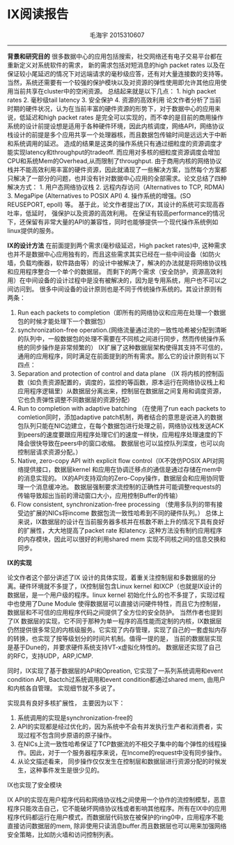 ﻿IX阅读报告
=========
<center>毛海宇    2015310607</center>

------------------------------------------------------

 
 **背景和研究目的**
很多数据中心的应用包括搜索，社交网络还有电子交易平台都在重新定义对系统软件的需求， 新的需求包括对短消息的high packet rates 以及在保证较小尾延迟的情况下对远端请求的毫秒级应答，还有对大量连接数的支持等。当然，系统还需要有一个较强的保护模块以及对资源的弹性使用即允许其他应用使用当前共享在cluster中的空闲资源。 总结起来就是以下几点：
    1. high packet rates
    2. 毫秒级tail latency
    3. 安全保护
    4. 资源的高效利用
    论文作者分析了当前时期的硬件状况，认为在当前丰富的硬件资源的形势下，对于数据中心的应用来说，低延迟和high packet rates 是完全可以实现的，而不幸的是目前的商用操作系统的设计前提设想是适用于各种硬件环境，因此内核调度，网络API，网络协议栈设计的前提是多个应用共享一个处理器核，而且数据包传输时间是远远大于中断和系统调用的延迟。 造成的结果是这类的操作系统只有通过细粒度的资源调度才能实现latency和throughput的tradeoff. 而应用对多核的细粒度资源调度会增加CPU和系统Mem的Overhead,从而限制了throughput.
    由于商用内核的网络协议栈并不能高效利用丰富的硬件资源，因此就涌现了一些解决方案，当然每个方案都只解决了一部分的问题，也并没有针对数据中心应用的全部需求。论文总结了四种解决方式：
    1. 用户态网络协议栈
    2. 远程内存访问（Alternatives to TCP, RDMA)
    3. MegaPipe (Alternatives to POSIX API)
    4. 操作系统的增强。(SO REUSEPORT, epoll) 等。
基于此，论文作者提出了IX，其设计的系统可实现高吞吐率，低延时， 强保护以及资源的高效利用。 在保证有较高performance的情况下，还保留有非常大量的API的兼容性，同时也能够提供一个现代操作系统例如linux提供的服务。

**IX的设计方法**
   在前面提到两个需求(毫秒级延迟，High packet rates)中, 这种需求也并不是数据中心应用独有的，而且这些需求其实已经在一些中间设备（如防火墙，负载均衡器，软件路由等）的设计中被解决了，解决的办法就是将网络协议栈和应用程序整合一个单个的数据层。 而剩下的两个需求（安全防护，资源高效利用）在中间设备的设计过程中是没有被解决的，因为是专用系统，用户也不可以之间访问到。
   很多中间设备的设计原则也是不同于传统操作系统的。其设计原则有两条：
   1. Run each packets to completion（即所有的网络协议和应用在处理一个数据包的时候才能处理下一个数据包）
   2.  synchronization-free operation.(网络流量通过流的一致性哈希被分配到清晰的队列中，一般数据包的处理不需要在不同核之间进行同步，然而传统操作系统的同步操作是非常频繁的）
   IX扩展了这种数据层架构使得其支持不可信的，通用的应用程序，同时满足在前面提到的所有需求。那么它的设计原则有以下四点：
   1. Separation and protection of control and data plane （IX 将内核的控制函数（如负责资源配置的，调度的，监控的等函数，原本运行在网络协议栈上和应用程序逻辑里）从数据层分离出来，控制层在数据层之间复用和调度资源，它也负责弹性调整不同数据层的资源分配）
   2. Run to completion with adaptive batching （在使用了run each packets to comletion同时，添加adaptive patch机制，两者结合的意思是说进入的数据包队列只能在NIC边建立，在每个数据包进行处理之前，网络协议栈发送ACK到peers的速度要跟应用程序处理它们的速度一样快，应用程序处理速度的下降会很快导致在peers中的窗口收缩。 数据层也可以监控队列深度，也可以向控制层请求资源分配。）
   3. Native, zero-copy API with explicit flow control（IX不效仿POSIX API对网络提供接口，数据层kernel 和应用在协调迁移点的通信是通过存储在mem中的消息实现的。 IX的API支持双向的Zero-Copy操作，数据层会和应用协同管理一个消息缓冲池。 数据层强制要求流控制的正确性并可能调整requests的传输导致超出当前的滑动窗口大小，应用控制Buffer的传输）
   4. Flow consistent, synchronization-free processing （使用多队列的带有接受边扩展的NICs将income 数据包流一致性哈希到不同的硬件队列。）
   总体上来说，IX数据层的设计在当前服务器多核并在核数不断上升的情况下具有良好的扩展性，大大地提高了packet rate 和latency. 这种方法没有制约应用程序的内存模块，因此可以很好的利用shared mem 实现不同核之间的信息交换和同步。

**IX的实现**

论文作者这个部分讲述了IX 设计的具体实现，着重关注控制层和多数据层的分离。硬件环境就不多提了，IX控制层包含Linux kernel 和IXCP（也就是IX设计的数据层，是一个用户级的程序。linux kernel 初始化什么的也不多提了，实现过程中也使用了Dune Module 使得数据层可以直接访问硬件特性，而且它为控制层，数据层和不可信的应用程序代码之间提供了全方位的安全防护。
当然作者也提到了IX 数据层的实现，它不同于那种为单一程序的高性能而定制的内核，IX数据层仍然提供很多常见的内核级服务。它实现了内存管理，实现了自己的一套虚拟内存的转换，也实现了按等级划分的时间片机制。值得一提的是， 当前的数据层实现是基于Dune的，并要求硬件系统支持VT-x虚拟化特性的。 数据层还实现了自己的RFC，支持UDP，ARP,ICMP. 

同时，IX实现了基于数据层的API和Opreation, 它实现了一系列系统调用和event condition API, Bactch过系统调用和event condition都通过shared mem, 由用户和内核各自管理。 实现细节就不多说了。

实现具有良好多核扩展性， 主要因为以下：
   1. 系统调用的实现是synchronization-free的
   2. API的实现都是经过优化的，因为系统中不会有并发执行生产者和消费者，实现过程不包含同步原语的原子操作。
   3. 在NICs上流一致性哈希保证了TCP数据流的不相交子集中的每个弹性的线程操作。因此，对于一个服务器程序来说，在Income的request中没有同步操作。
   4. 从论文描述看来， 同步操作仅仅发生在控制层和数据层进行资源分配的时候发生，这种事件发生是很少见的。
 
IX也实现了安全模块

IX API的实现在用户程序代码和网络协议栈之间使用一个协作的流控制模型，恶意程序只能攻击自己，它不能破坏网络协议栈或者影响其他程序。所有在IX中的应用程序代码都运行在用户模式，而数据层代码放在被保护的ring0中，应用程序不能直接访问数据层的mem, 除非使用只读消息buffer.而且数据层也可以用来加强网络安全策略，比如防火墙和访问控制列表。









